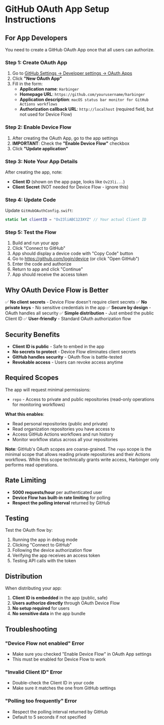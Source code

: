# GitHub OAuth App Setup Instructions

## For App Developers

You need to create a GitHub OAuth App once that all users can authorize.

### Step 1: Create OAuth App

1. Go to [GitHub Settings → Developer settings → OAuth Apps](https://github.com/settings/developers)
2. Click **"New OAuth App"**
3. Fill in the form:
   - **Application name**: `Harbinger`
   - **Homepage URL**: `https://github.com/yourusername/harbinger`
   - **Application description**: `macOS status bar monitor for GitHub Actions workflows`
   - **Authorization callback URL**: `http://localhost` (required field, but not used for Device Flow)

### Step 2: Enable Device Flow

1. After creating the OAuth App, go to the app settings
2. **IMPORTANT**: Check the **"Enable Device Flow"** checkbox
3. Click **"Update application"**

### Step 3: Note Your App Details

After creating the app, note:
- **Client ID** (shown on the app page, looks like `Ov23li...`)
- **Client Secret** (NOT needed for Device Flow - ignore this)

### Step 4: Update Code

Update `GitHubOAuthConfig.swift`:
```swift
static let clientID = "Ov23liABC123XYZ" // Your actual Client ID
```

### Step 5: Test the Flow

1. Build and run your app
2. Click "Connect to GitHub"
3. App should display a device code with "Copy Code" button
4. Go to https://github.com/login/device (or click "Open GitHub")
5. Enter the code and authorize
6. Return to app and click "Continue" 
7. App should receive the access token

## Why OAuth Device Flow is Better

✅ **No client secrets** - Device Flow doesn't require client secrets
✅ **No private keys** - No sensitive credentials in the app
✅ **Secure by design** - OAuth handles all security
✅ **Simple distribution** - Just embed the public Client ID
✅ **User-friendly** - Standard OAuth authorization flow

## Security Benefits

- **Client ID is public** - Safe to embed in the app
- **No secrets to protect** - Device Flow eliminates client secrets
- **GitHub handles security** - OAuth flow is battle-tested
- **Revokable access** - Users can revoke access anytime

## Required Scopes

The app will request minimal permissions:
- `repo` - Access to private and public repositories (read-only operations for monitoring workflows)

**What this enables**:
- Read personal repositories (public and private)
- Read organization repositories you have access to
- Access GitHub Actions workflows and run history
- Monitor workflow status across all your repositories

**Note**: GitHub's OAuth scopes are coarse-grained. The `repo` scope is the minimal scope that allows reading private repositories and their Actions workflows. While this scope technically grants write access, Harbinger only performs read operations.

## Rate Limiting

- **5000 requests/hour** per authenticated user
- **Device Flow has built-in rate limiting** for polling
- **Respect the polling interval** returned by GitHub

## Testing

Test the OAuth flow by:
1. Running the app in debug mode
2. Clicking "Connect to GitHub"
3. Following the device authorization flow
4. Verifying the app receives an access token
5. Testing API calls with the token

## Distribution

When distributing your app:
1. **Client ID is embedded** in the app (public, safe)
2. **Users authorize directly** through OAuth Device Flow
3. **No setup required** for users
4. **No sensitive data** in the app bundle

## Troubleshooting

### "Device Flow not enabled" Error
- Make sure you checked "Enable Device Flow" in OAuth App settings
- This must be enabled for Device Flow to work

### "Invalid Client ID" Error
- Double-check the Client ID in your code
- Make sure it matches the one from GitHub settings

### "Polling too frequently" Error
- Respect the polling interval returned by GitHub
- Default to 5 seconds if not specified